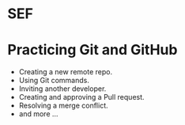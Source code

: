 # SEF
# Practicing Git and GitHub 

- Creating a new remote repo.
- Using Git commands.
- Inviting another developer.
- Creating and approving a Pull request.
- Resolving a merge conflict.
- and more …

